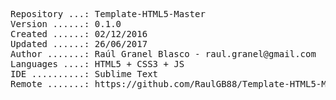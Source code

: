 <pre>
Repository ...: Template-HTML5-Master
Version ......: 0.1.0
Created ......: 02/12/2016
Updated ......: 26/06/2017
Author .......: Raúl Granel Blasco - raul.granel@gmail.com
Languages ....: HTML5 + CSS3 + JS
IDE ..........: Sublime Text
Remote .......: https://github.com/RaulGB88/Template-HTML5-Master.git
<pre>